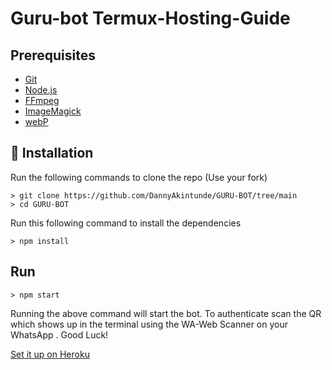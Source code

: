 # Guru-bot Termux-Hosting-Guide

## Prerequisites

- [Git](https://git-scm.com/)
- [Node.js](https://nodejs.org/en/)
- [FFmpeg](https://ffmpeg.org/download.html)
- [ImageMagick](https://imagemagick.org/script/download.php)
- [webP](https://developers.google.com/speed/webp/download)

## 🚀 Installation

Run the following commands to clone the repo (Use your fork)

```SH
> git clone https://github.com/DannyAkintunde/GURU-BOT/tree/main
> cd GURU-BOT
```

Run this following command to install the dependencies

```SH
> npm install
```

## Run

```SH
> npm start
```

Running the above command will start the bot. To authenticate scan the QR which shows up in the terminal using the WA-Web Scanner on your WhatsApp . Good Luck!

[Set it up on Heroku](https://github.com/Guru322/GURU-BOT/blob/master/Heroku-Hosting-Guide.md)

